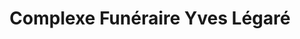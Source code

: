 ---
title: "Complexe Funéraire Yves Légaré"
url: /montreal/complexe-funeraire-yves-legare/
shop: funeral directors
---